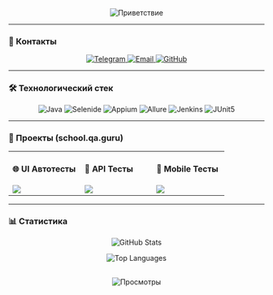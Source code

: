 <div align="center">
  <img src="https://readme-typing-svg.demolab.com?font=Fira+Code&weight=500&size=26&duration=2800&pause=800&color=7A7A7A&background=FFFFFF00&width=435&lines=Привет%2C+я+Мария+Гришина;QA+Automation+Engineer" alt="Приветствие" />
</div>

---

### 📍 Контакты
<p align="center">
  <a href="https://t.me/mariyalgri">
    <img src="https://img.shields.io/badge/-Telegram-181818?style=for-the-badge&logo=telegram&logoColor=white" alt="Telegram">
  </a>
  <a href="mailto:panch-maria@yandex.ru">
    <img src="https://img.shields.io/badge/-Email-181818?style=for-the-badge&logo=mail.ru&logoColor=white" alt="Email">
  </a>
  <a href="https://github.com/MariaLGri">
    <img src="https://img.shields.io/badge/-GitHub-181818?style=for-the-badge&logo=github&logoColor=white" alt="GitHub">
  </a>
</p>

---

### 🛠 Технологический стек
<p align="center">
  <img src="https://img.shields.io/badge/Java-181818?style=flat-square&logo=openjdk&logoColor=white" alt="Java">
  <img src="https://img.shields.io/badge/Selenide-181818?style=flat-square&logo=selenium&logoColor=white" alt="Selenide">
  <img src="https://img.shields.io/badge/Appium-181818?style=flat-square&logo=appium&logoColor=white" alt="Appium">
  <img src="https://img.shields.io/badge/Allure-181818?style=flat-square&logo=allure&logoColor=white" alt="Allure">
  <img src="https://img.shields.io/badge/Jenkins-181818?style=flat-square&logo=jenkins&logoColor=white" alt="Jenkins">
  <img src="https://img.shields.io/badge/JUnit5-181818?style=flat-square&logo=junit5&logoColor=white" alt="JUnit5">
</p>

---

### 🎯 Проекты (school.qa.guru)

<table>
  <tr>
    <td width="33%">
      <h4>🌐 UI Автотесты</h4>
      <a href="https://github.com/MariaLGri/UI_final_project">
        <img src="https://github-readme-stats.vercel.app/api/pin/?username=MariaLGri&repo=UI_final_project&theme=dark" />
      </a>
    </td>
    <td width="33%">
      <h4>🔌 API Тесты</h4>
      <a href="https://github.com/MariaLGri/Api_final_project">
        <img src="https://github-readme-stats.vercel.app/api/pin/?username=MariaLGri&repo=Api_final_project&theme=dark" />
      </a>
    </td>
    <td width="33%">
      <h4>📱 Mobile Тесты</h4>
      <a href="https://github.com/MariaLGri/mobile_automation_final_project">
        <img src="https://github-readme-stats.vercel.app/api/pin/?username=MariaLGri&repo=mobile_automation_final_project&theme=dark" />
      </a>
    </td>
  </tr>
</table>

---

### 📊 Статистика
<div align="center">
  
![GitHub Stats](https://github-readme-stats.vercel.app/api?username=MariaLGri&show_icons=true&bg_color=00000000&title_color=7a7a7a&text_color=9a9a9a&icon_color=5a5a5a&hide_border=true)

![Top Languages](https://github-readme-stats.vercel.app/api/top-langs/?username=MariaLGri&layout=compact&bg_color=00000000&title_color=7a7a7a&text_color=9a9a9a&hide_border=true)

</div>

<div align="center" style="margin-top: 30px;">
  <img src="https://komarev.com/ghpvc/?username=MariaLGri&color=7a7a7a&style=flat-square" alt="Просмотры" />
</div>
